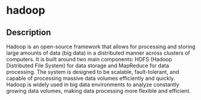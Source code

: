 # hadoop

## Description
Hadoop is an open-source framework that allows for processing and storing large amounts of data (big data) in a distributed manner across clusters of computers. It is built around two main components: HDFS (Hadoop Distributed File System) for data storage and MapReduce for data processing. The system is designed to be scalable, fault-tolerant, and capable of processing massive data volumes efficiently and quickly. Hadoop is widely used in big data environments to analyze constantly growing data volumes, making data processing more flexible and efficient.
